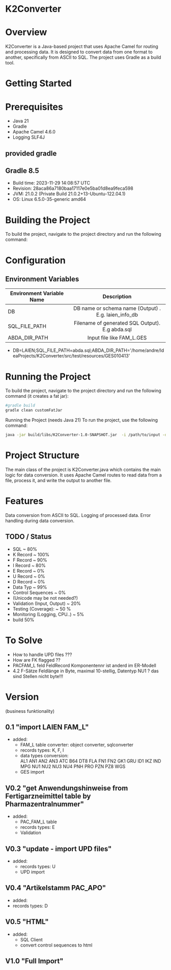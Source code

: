 # K2Converter

# Overview
K2Converter is a Java-based project that uses Apache Camel for routing and processing data. It is designed to convert data from one format to another, specifically from ASCII to SQL. The project uses Gradle as a build tool.  

# Getting Started
# Prerequisites
- Java 21
- Gradle 
- Apache Camel 4.6.0
- Logging SLF4J

## provided gradle

Gradle 8.5
------------------------------------------------------------
- Build time:   2023-11-29 14:08:57 UTC
- Revision:     28aca86a7180baa17117e0e5ba01d8ea9feca598
- JVM:          21.0.2 (Private Build 21.0.2+13-Ubuntu-122.04.1)
- OS:           Linux 6.5.0-35-generic amd64



# Building the Project
To build the project, navigate to the project directory and run the following command:


# Configuration
## Environment Variables 

| Environment Variable Name |                      Description                      |
|---------------------------|:-----------------------------------------------------:|
| DB                        | DB name or schema name (Output)  . E.g. laien_info_db |
| SQL_FILE_PATH             |    Filename of generated SQL Output). E.g abda.sql    |
| ABDA_DIR_PATH             |               Input file like FAM_L.GES               |

- DB=LAIEN;SQL_FILE_PATH=abda.sql;ABDA_DIR_PATH='/home/andre/IdeaProjects/K2Converter/src/test/resources/GES010413'

# Running the Project
To build the project, navigate to the project directory and run the following command (it creates a fat jar):

```bash
#gradle build
gradle clean customFatJar
```
Running the Project (needs Java 21)
To run the project, use the following command:
```bash
java -jar build/libs/K2Converter-1.0-SNAPSHOT.jar  -i /path/to/input -d my_database -o my_output.sql

```


# Project Structure
The main class of the project is K2Converter.java which contains the main logic for data conversion. It uses Apache Camel routes to read data from a file, process it, and write the output to another file.  


# Features

Data conversion from ASCII to SQL.
Logging of processed data.
Error handling during data conversion.

## TODO / Status
- SQL ~ 80%
- K Record ~ 100% 
- F Record ~ 90%
- I Record ~ 80%
- E Record ~ 0%
- U Record ~ 0%
- D Record ~ 0%
- Data Typ ~ 99%
- Control Sequences ~ 0%
- (Unicode may be not needed?)
- Validation (Input, Output) ~ 20%
- Testing (Coverage): ~ 50 %
- Monitoring (Logging, CPU..) ~ 5%
- build 50%



# To Solve
- How to handle UPD files ???
- How are FK flagged ??
- PACFAM_L feld FeldRecord Komponentennr ist anderd im ER-Modell
- 4.2  F-Sätze Feldlänge in Byte, maximal 10-stellig, Datentyp NU1 ? das sind Stellen nicht byte!!! 



# Version
(business funktionality)

0.1 "import LAIEN FAM_L"
----
 - added: 
   - FAM_L table converter: object converter, sqlconverter
   - records types: K, F, I
   - data types conversion:  
                         AL1
                         AN1
                         AN2
                         AN3
                         ATC
                         B64
                         DT8
                         FLA
                         FN1
                         FN2
                         GK1
                         GRU
                         ID1
                         IKZ
                         IND
                         MPG
                         NU1
                         NU2
                         NU3
                         NU4
                         PNH
                         PRO
                         PZN
                         PZ8
                         WGS
   - GES import

V0.2 "get Anwendungshinweise from Fertigarzneimittel table by Pharmazentralnummer"
----
 - added:
   - PAC_FAM_L table
   - records types: E
   - Validation

V0.3 "update - import UPD files"
----
 - added:
   - records types: U
   - UPD import

V0.4 "Artikelstamm PAC_APO"
----
 - added:
  - records types: D

V0.5 "HTML"
----
 - added:
   -  SQL Client 
   -  convert control sequences to html
 

V1.0 "Full Import"
----
